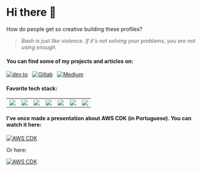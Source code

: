 # Hi there 👋

How do people get so creative building these profiles?

> _Bash is just like violence. If it's not solving your problems, you are not using enough._

#### You can find some of my projects and articles on:

<p>
    <a target="_blank"href="https://dev.to/monfardinel"><img alt="dev.to" src="https://img.shields.io/badge/dev.to-0A0A0A?style=for-the-badge&logo=dev.to&logoColor=white" /></a>&nbsp;&nbsp;
    <a target="_blank"href="https://gitlab.com/MonfardineL"><img alt="Gitlab" src="https://img.shields.io/badge/gitlab-%23181717.svg?style=for-the-badge&logo=gitlab&logoColor=white" /></a>&nbsp;&nbsp;
    <a target="_blank"href="https://github.com/monfardineL"><img alt="Medium" src="https://img.shields.io/badge/github-%23121011.svg?style=for-the-badge&logo=github&logoColor=white" /></a>&nbsp;&nbsp;
</p>

#### Favorite tech stack:

<table>
    <tr>
        <td>
            <img src="https://img.shields.io/badge/AWS-%23FF9900.svg?style=for-the-badge&logo=amazon-aws&logoColor=white">
        </td>
        <td>
            <img src="https://img.shields.io/badge/terraform-%235835CC.svg?style=for-the-badge&logo=terraform&logoColor=white">
        </td>
        <td>
            <img src="https://img.shields.io/badge/gitlab%20ci-%23181717.svg?style=for-the-badge&logo=gitlab&logoColor=white">
        </td>
        <td>
            <img src="https://img.shields.io/badge/VS%20Code-0078d7.svg?style=for-the-badge&logo=visual-studio-code&logoColor=white">
        </td>
        <td>
            <img src="https://img.shields.io/badge/ansible-%231A1918.svg?style=for-the-badge&logo=ansible&logoColor=white">
        </td>
        <td>
            <img src="https://img.shields.io/badge/docker-%230db7ed.svg?style=for-the-badge&logo=docker&logoColor=white">
        </td>
        <td>
            <img src="https://img.shields.io/badge/kubernetes-%23326ce5.svg?style=for-the-badge&logo=kubernetes&logoColor=white">
        </td>
    </tr>
</table>  


#### I've once made a presentation about AWS CDK (in Portuguese). You can watch it here:

[![AWS CDK](http://img.youtube.com/vi/ByJVJFHj1l4/0.jpg)](http://www.youtube.com/watch?v=ByJVJFHj1l4)

Or here:  

[![AWS CDK](http://img.youtube.com/vi/V8K4LJtesiM/0.jpg)](http://www.youtube.com/watch?v=V8K4LJtesiM)

<!--
**monfardineL/monfardineL** is a ✨ _special_ ✨ repository because its `README.md` (this file) appears on your GitHub profile.

Here are some ideas to get you started:

- 🔭 I’m currently working on ...
- 🌱 I’m currently learning ...
- 👯 I’m looking to collaborate on ...
- 🤔 I’m looking for help with ...
- 💬 Ask me about ...
- 📫 How to reach me: ...
- 😄 Pronouns: ...
- ⚡ Fun fact: ...
-->
